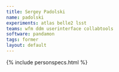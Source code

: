 ```yaml
---
title: Sergey Padolski
name: padolski
experiments: atlas belle2 lsst
teams: wfm ddm userinterface collabtools
software: pandamon
tags: former
layout: default
---
```


{% include personspecs.html %}

